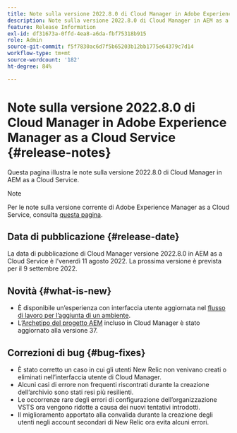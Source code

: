 ```yaml
---
title: Note sulla versione 2022.8.0 di Cloud Manager in Adobe Experience Manager as a Cloud Service
description: Note sulla versione 2022.8.0 di Cloud Manager in AEM as a Cloud Service.
feature: Release Information
exl-id: df31673a-0ffd-4ea8-a6da-fbf75318b915
role: Admin
source-git-commit: f5f7830ac6d7f5b65203b12bb1775e64379c7d14
workflow-type: tm+mt
source-wordcount: '182'
ht-degree: 84%

---
```


# Note sulla versione 2022.8.0 di Cloud Manager in Adobe Experience Manager as a Cloud Service {#release-notes}

Questa pagina illustra le note sulla versione 2022.8.0 di Cloud Manager in AEM as a Cloud Service.

>[!NOTE]
>
>Per le note sulla versione corrente di Adobe Experience Manager as a Cloud Service, consulta [questa pagina](/help/release-notes/release-notes-cloud/release-notes-current.md).

## Data di pubblicazione {#release-date}

La data di pubblicazione di Cloud Manager versione 2022.8.0 in AEM as a Cloud Service è l’venerdì 11 agosto 2022. La prossima versione è prevista per il 9 settembre 2022.

## Novità {#what-is-new}

* È disponibile un’esperienza con interfaccia utente aggiornata nel [flusso di lavoro per l’aggiunta di un ambiente](/help/implementing/cloud-manager/manage-environments.md).
* L’[Archetipo del progetto AEM](https://experienceleague.adobe.com/it/docs/experience-manager-core-components/using/developing/archetype/overview) incluso in Cloud Manager è stato aggiornato alla versione 37.

## Correzioni di bug {#bug-fixes}

* È stato corretto un caso in cui gli utenti New Relic non venivano creati o eliminati nell’interfaccia utente di Cloud Manager.
* Alcuni casi di errore non frequenti riscontrati durante la creazione dell’archivio sono stati resi più resilienti.
* Le occorrenze rare degli errori di configurazione dell’organizzazione VSTS ora vengono ridotte a causa dei nuovi tentativi introdotti.
* Il miglioramento apportato alla convalida durante la creazione degli utenti negli account secondari di New Relic ora evita alcuni errori.

